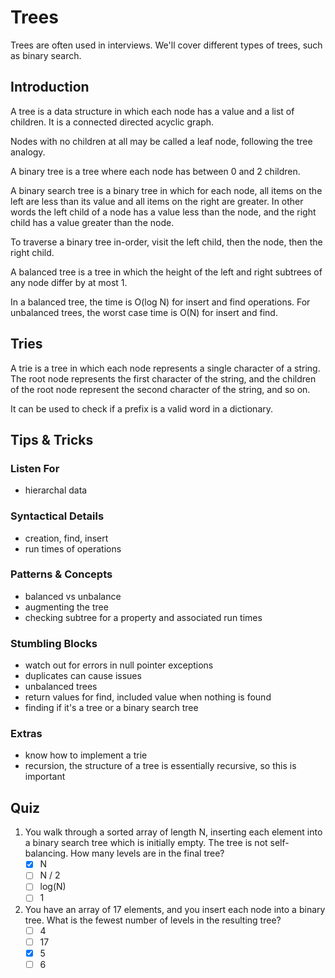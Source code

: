 # Trees

Trees are often used in interviews. We'll cover different types of trees, such as binary search.

## Introduction

A tree is a data structure in which each node has a value and a list of children. It is a connected directed acyclic graph.

Nodes with no children at all may be called a leaf node, following the tree analogy.

A binary tree is a tree where each node has between 0 and 2 children.

A binary search tree is a binary tree in which for each node, all items on the left are less than its value and all items on the right are greater. In other words the left child of a node has a value less than the node, and the right child has a value greater than the node.

To traverse a binary tree in-order, visit the left child, then the node, then the right child.

A balanced tree is a tree in which the height of the left and right subtrees of any node differ by at most 1.

In a balanced tree, the time is O(log N) for insert and find operations. For unbalanced trees, the worst case time is O(N) for insert and find.

## Tries

A trie is a tree in which each node represents a single character of a string. The root node represents the first character of the string, and the children of the root node represent the second character of the string, and so on.

It can be used to check if a prefix is a valid word in a dictionary.

## Tips & Tricks

### Listen For

- hierarchal data

### Syntactical Details

- creation, find, insert
- run times of operations

### Patterns & Concepts

- balanced vs unbalance
- augmenting the tree
- checking subtree for a property and associated run times

### Stumbling Blocks

- watch out for errors in null pointer exceptions
- duplicates can cause issues
- unbalanced trees
- return values for find, included value when nothing is found
- finding if it's a tree or a binary search tree

### Extras

- know how to implement a trie
- recursion, the structure of a tree is essentially recursive, so this is important

## Quiz

1. You walk through a sorted array of length N, inserting each element into a binary search tree which is initially empty. The tree is not self-balancing. How many levels are in the final tree?
    - [x] N
    - [ ] N / 2
    - [ ] log(N)
    - [ ] 1

2. You have an array of 17 elements, and you insert each node into a binary tree. What is the fewest number of levels in the resulting tree?
    - [ ] 4
    - [ ] 17
    - [x] 5
    - [ ] 6
